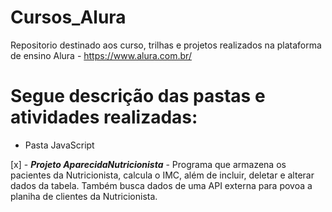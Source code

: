 # Cursos_Alura

Repositorio destinado aos curso, trilhas e projetos realizados na plataforma de ensino Alura - https://www.alura.com.br/

# Segue descrição das pastas e atividades realizadas:

- Pasta JavaScript

[x] - ***Projeto AparecidaNutricionista*** - Programa que armazena os pacientes da Nutricionista, calcula o IMC, além de incluir, deletar e alterar dados da tabela. Também busca dados de uma API externa para povoa a planiha de clientes da Nutricionista.

